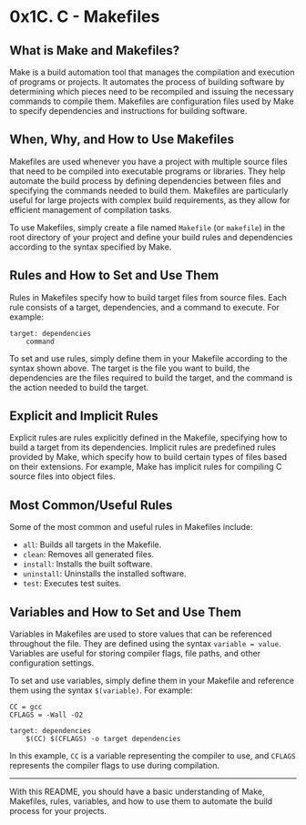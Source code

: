 # 0x1C. C - Makefiles

## What is Make and Makefiles?
Make is a build automation tool that manages the compilation and execution of programs or projects. It automates the process of building software by determining which pieces need to be recompiled and issuing the necessary commands to compile them. Makefiles are configuration files used by Make to specify dependencies and instructions for building software.

## When, Why, and How to Use Makefiles
Makefiles are used whenever you have a project with multiple source files that need to be compiled into executable programs or libraries. They help automate the build process by defining dependencies between files and specifying the commands needed to build them. Makefiles are particularly useful for large projects with complex build requirements, as they allow for efficient management of compilation tasks.

To use Makefiles, simply create a file named `Makefile` (or `makefile`) in the root directory of your project and define your build rules and dependencies according to the syntax specified by Make.

## Rules and How to Set and Use Them
Rules in Makefiles specify how to build target files from source files. Each rule consists of a target, dependencies, and a command to execute. For example:

```make
target: dependencies
    command
```

To set and use rules, simply define them in your Makefile according to the syntax shown above. The target is the file you want to build, the dependencies are the files required to build the target, and the command is the action needed to build the target.

## Explicit and Implicit Rules
Explicit rules are rules explicitly defined in the Makefile, specifying how to build a target from its dependencies. Implicit rules are predefined rules provided by Make, which specify how to build certain types of files based on their extensions. For example, Make has implicit rules for compiling C source files into object files.

## Most Common/Useful Rules
Some of the most common and useful rules in Makefiles include:
- `all`: Builds all targets in the Makefile.
- `clean`: Removes all generated files.
- `install`: Installs the built software.
- `uninstall`: Uninstalls the installed software.
- `test`: Executes test suites.

## Variables and How to Set and Use Them
Variables in Makefiles are used to store values that can be referenced throughout the file. They are defined using the syntax `variable = value`. Variables are useful for storing compiler flags, file paths, and other configuration settings.

To set and use variables, simply define them in your Makefile and reference them using the syntax `$(variable)`. For example:

```make
CC = gcc
CFLAGS = -Wall -O2

target: dependencies
    $(CC) $(CFLAGS) -o target dependencies
```

In this example, `CC` is a variable representing the compiler to use, and `CFLAGS` represents the compiler flags to use during compilation.

---

With this README, you should have a basic understanding of Make, Makefiles, rules, variables, and how to use them to automate the build process for your projects.
